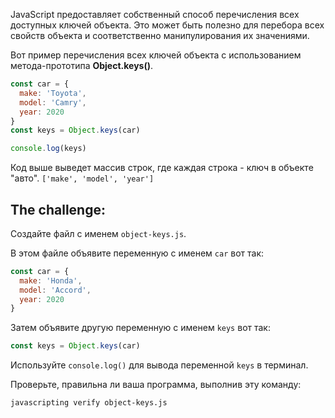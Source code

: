 JavaScript предоставляет собственный способ перечисления всех доступных ключей объекта. Это может быть полезно для перебора всех свойств объекта и соответственно манипулирования их значениями.

Вот пример перечисления всех ключей объекта с использованием метода-прототипа **Object.keys()**.

```js
const car = {
  make: 'Toyota',
  model: 'Camry',
  year: 2020
}
const keys = Object.keys(car)

console.log(keys)
```

Код выше выведет массив строк, где каждая строка - ключ в объекте "авто". `['make', 'model', 'year']`

## The challenge:

Создайте файл с именем `object-keys.js`.

В этом файле объявите переменную с именем `car` вот так:

```js
const car = {
  make: 'Honda',
  model: 'Accord',
  year: 2020
}
```

Затем объявите другую переменную с именем `keys` вот так:
```js
const keys = Object.keys(car)
```

Используйте `console.log()` для вывода переменной `keys` в терминал.

Проверьте, правильна ли ваша программа, выполнив эту команду:

```bash
javascripting verify object-keys.js
```
